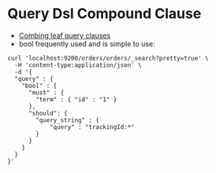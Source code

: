 # Query Dsl Compound Clause #

* <a href="https://www.elastic.co/guide/en/elasticsearch/reference/current/compound-queries.html" target="_blank">Combing leaf query clauses</a>
* bool frequently used and is simple to use:
```
curl 'localhost:9200/orders/orders/_search?pretty=true' \
  -H 'content-type:application/json' \
  -d '{
  "query" : {
    "bool" : {
      "must" : {
        "term" : { "id" : "1" }
      },
      "should": {
        "query_string" : { 
            "query" : "trackingId:*" 
        }
      }
    }
  }
}'
```
